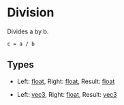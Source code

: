# Division

Divides a by b.

```
c = a / b
```

## Types

- Left: [float](/MdDocs/Types/Float.md), Right: [float](/MdDocs/Types/Float.md), Result: [float](/MdDocs/Types/Float.md)

- Left: [vec3](/MdDocs/Types/Vec3.md), Right: [float](/MdDocs/Types/Float.md), Result: [vec3](/MdDocs/Types/Vec3.md)

